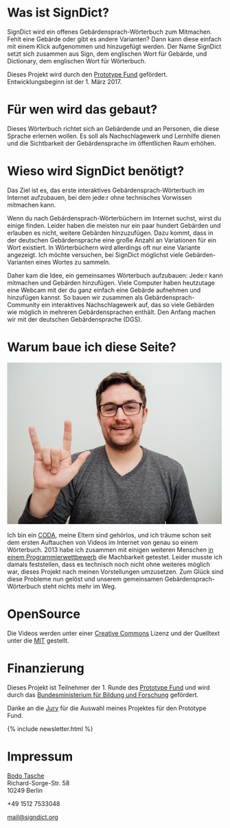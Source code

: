 # Was ist SignDict?

SignDict wird ein offenes Gebärdensprach-Wörterbuch zum Mitmachen. Fehlt eine
Gebärde oder gibt es andere Varianten? Dann kann diese einfach mit einem Klick
aufgenommen und hinzugefügt werden. Der Name SignDict setzt sich zusammen aus
Sign, dem englischen Wort für Gebärde, und Dictionary, dem englischen Wort für
Wörterbuch.

Dieses Projekt wird durch den [Prototype Fund](http://prototypefund.de)
gefördert. Entwicklungsbeginn ist der 1. März 2017.

# Für wen wird das gebaut?

Dieses Wörterbuch richtet sich an Gebärdende und an Personen, die diese Sprache
erlernen wollen. Es soll als Nachschlagewerk und Lernhilfe dienen und die
Sichtbarkeit der Gebärdensprache im öffentlichen Raum erhöhen.

# Wieso wird SignDict benötigt?

Das Ziel ist es, das erste interaktives Gebärdensprach-Wörterbuch im Internet
aufzubauen, bei dem jede:r ohne technisches Vorwissen mitmachen kann.

Wenn du nach Gebärdensprach-Wörterbüchern im Internet suchst, wirst du einige
finden. Leider haben die meisten nur ein paar hundert Gebärden und erlauben es
nicht, weitere Gebärden hinzuzufügen. Dazu kommt, dass in der deutschen
Gebärdensprache eine große Anzahl an Variationen für ein Wort existiert. In
Wörterbüchern wird allerdings oft nur eine Variante angezeigt. Ich möchte
versuchen, bei SignDict möglichst viele Gebärden-Varianten eines Wortes zu
sammeln.

Daher kam die Idee, ein gemeinsames Wörterbuch aufzubauen: Jede:r kann
mitmachen und Gebärden hinzufügen. Viele Computer haben heutzutage eine Webcam
mit der du ganz einfach eine Gebärde aufnehmen und hinzufügen kannst. So bauen
wir zusammen als Gebärdensprach-Community ein interaktives Nachschlagewerk auf,
das so viele Gebärden wie möglich in mehreren Gebärdensprachen enthält. Den
Anfang machen wir mit der deutschen Gebärdensprache (DGS).

# Warum baue ich diese Seite?

![Bodo](/images/bodo.jpg)

Ich bin ein [CODA](https://en.wikipedia.org/wiki/Child_of_deaf_adult), meine
Eltern sind gehörlos, und ich träume schon seit dem ersten Auftauchen von
Videos im Internet von genau so einem Wörterbuch. 2013 habe ich zusammen mit
einigen weiteren Menschen [in einem
Programmierwettbewerb](http://bitboxer.de/2013/10/25/see-me-speak/) die
Machbarkeit getestet. Leider musste ich damals feststellen, dass es technisch
noch nicht ohne weiteres möglich war, dieses Projekt nach meinen Vorstellungen
umzusetzen.  Zum Glück sind diese Probleme nun gelöst und unserem gemeinsamen
Gebärdensprach-Wörterbuch steht nichts mehr im Weg.

# OpenSource

Die Videos werden unter einer [Creative Commons](https://creativecommons.org/)
Lizenz und der Quelltext unter die [MIT](https://en.wikipedia.org/wiki/MIT_License)
gestellt.

# Finanzierung

Dieses Projekt ist Teilnehmer der 1. Runde des [Prototype Fund](http://prototypefund.de/)
und wird durch das
[Bundesministerium für Bildung und Forschung](https://www.bmbf.de/) gefördert.

Danke an die [Jury](https://prototypefund.de/2016/10/25/1022/) für die Auswahl meines
Projektes für den Prototype Fund.

{% include newsletter.html %}

# Impressum

[Bodo Tasche](http://bodo.tasche.me)  
Richard-Sorge-Str. 58  
10249 Berlin  

+49 1512 7533048

[mail@signdict.org](mailto:mail@signdict.org)

